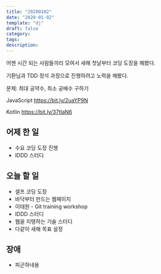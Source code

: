 ```yaml
---
title: "20200102"
date: "2020-01-02"
template: "dj"
draft: false
category: 
tags:
description:
---
```


어젠 시간 되는 사람들끼리 모여서 새해 첫날부터
코딩 도장을 해봤다.

기환님과 TDD 정석 과정으로 진행하려고 노력을 해봤다.

문제: 최대 공약수, 최소 공배수 구하기

JavaScript
<https://bit.ly/2uaYP9N>

Kotlin
<https://bit.ly/37tIaN6>

## 어제 한 일

* 수요 코딩 도장 진행
* IDDD 스터디

## 오늘 할 일

* 셀프 코딩 도장
* 바닥부터 만드는 웹페이지
* 이태원 - Git training workshop
* IDDD 스터디
* 웹을 지탱하는 기술 스터디
* 다같이 새해 목표 설정

## 장애

* 피곤하네용
